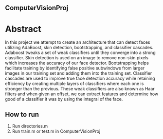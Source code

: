 ## ComputerVisionProj

# Abstract

In this project we attempt to create an architecture that can detect faces utilizing
AdaBoost, skin detection, bootstrapping, and classifier cascades. Adaboost tweaks a
set of weak classifiers until they converge into a strong classifier. Skin detection is used
on an image to remove non-skin pixels which increases the accuracy of our face
detector. Bootstrapping helps facilitate training by identifying false positive subwindows
from larger images in our training set and adding them into the training set. Classifier
cascades are used to improve true face detection accuracy while retaining efficiency by
creating multiple layers of classifiers where each one is stronger than the previous.
These weak classifiers are also known as Haar filters and when given an offset, we can
extract features and determine how good of a classifier it was by using the integral of
the face.

## How to run

1. Run directories.m
2. Run train.m or test.m in 
ComputerVisionProj

